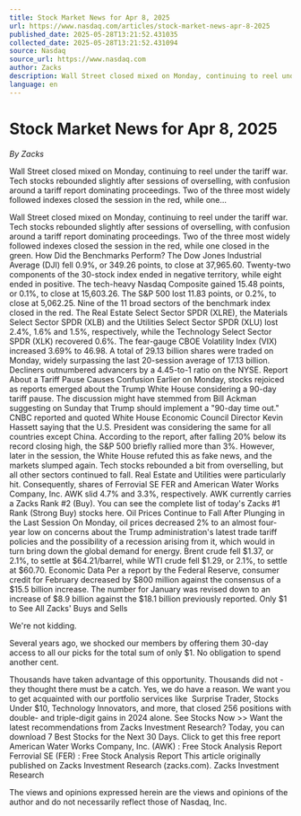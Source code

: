 ```yaml
---
title: Stock Market News for Apr 8, 2025
url: https://www.nasdaq.com/articles/stock-market-news-apr-8-2025
published_date: 2025-05-28T13:21:52.431035
collected_date: 2025-05-28T13:21:52.431094
source: Nasdaq
source_url: https://www.nasdaq.com
author: Zacks
description: Wall Street closed mixed on Monday, continuing to reel under the tariff war. Tech stocks rebounded slightly after sessions of overselling, with confusion around a tariff report dominating proceedings. Two of the three most widely followed indexes closed the session in the red, while one...
language: en
---
```


# Stock Market News for Apr 8, 2025

*By Zacks*

Wall Street closed mixed on Monday, continuing to reel under the tariff war. Tech stocks rebounded slightly after sessions of overselling, with confusion around a tariff report dominating proceedings. Two of the three most widely followed indexes closed the session in the red, while one...

Wall Street closed mixed on Monday, continuing to reel under the tariff war. Tech stocks rebounded slightly after sessions of overselling, with confusion around a tariff report dominating proceedings. Two of the three most widely followed indexes closed the session in the red, while one closed in the green. How Did the Benchmarks Perform? The Dow Jones Industrial Average (DJI) fell 0.9%, or 349.26 points, to close at 37,965.60. Twenty-two components of the 30-stock index ended in negative territory, while eight ended in positive. 
 The tech-heavy Nasdaq Composite gained 15.48 points, or 0.1%, to close at 15,603.26. The S&amp;P 500 lost 11.83 points, or 0.2%, to close at 5,062.25. Nine of the 11 broad sectors of the benchmark index closed in the red. The Real Estate Select Sector SPDR (XLRE), the Materials Select Sector SPDR (XLB) and the Utilities Select Sector SPDR (XLU) lost 2.4%, 1.6% and 1.5%, respectively, while the Technology Select Sector SPDR (XLK) recovered 0.6%. The fear-gauge CBOE Volatility Index (VIX) increased 3.69% to 46.98. A total of 29.13 billion shares were traded on Monday, widely surpassing the last 20-session average of 17.13 billion. Decliners outnumbered advancers by a 4.45-to-1 ratio on the NYSE. Report About a Tariff Pause Causes Confusion Earlier on Monday, stocks rejoiced as reports emerged about the Trump White House considering a 90-day tariff pause. The discussion might have stemmed from Bill Ackman suggesting on Sunday that Trump should implement a "90-day time out." CNBC reported and quoted White House Economic Council Director Kevin Hassett saying that the U.S. President was considering the same for all countries except China. According to the report, after falling 20% below its record closing high, the S&amp;P 500 briefly rallied more than 3%. However, later in the session, the White House refuted this as fake news, and the markets slumped again. Tech stocks rebounded a bit from overselling, but all other sectors continued to fall. Real Estate and Utilities were particularly hit. Consequently, shares of Ferrovial SE FER and American Water Works Company, Inc. AWK slid 4.7% and 3.3%, respectively. AWK currently carries a Zacks Rank #2 (Buy). You can see the complete list of today's Zacks #1 Rank (Strong Buy) stocks here. 
 Oil Prices Continue to Fall After Plunging in the Last Session On Monday, oil prices decreased 2% to an almost four-year low on concerns about the Trump administration's latest trade tariff policies and the possibility of a recession arising from it, which would in turn bring down the global demand for energy. Brent crude fell $1.37, or 2.1%, to settle at $64.21/barrel, while WTI crude fell $1.29, or 2.1%, to settle at $60.70. Economic Data Per a report by the Federal Reserve, consumer credit for February decreased by $800 million against the consensus of a $15.5 billion increase. The number for January was revised down to an increase of $8.9 billion against the $18.1 billion previously reported. 
 Only $1 to See All Zacks' Buys and Sells 
 
 We're not kidding. 
 
 Several years ago, we shocked our members by offering them 30-day access to all our picks for the total sum of only $1. No obligation to spend another cent. 
 
 Thousands have taken advantage of this opportunity. Thousands did not - they thought there must be a catch. Yes, we do have a reason. We want you to get acquainted with our portfolio services like  Surprise Trader, Stocks Under $10, Technology Innovators, and more, that closed 256 positions with double- and triple-digit gains in 2024 alone. See Stocks Now &gt;&gt; Want the latest recommendations from Zacks Investment Research? Today, you can download 7 Best Stocks for the Next 30 Days. Click to get this free report American Water Works Company, Inc. (AWK) : Free Stock Analysis Report Ferrovial SE (FER) : Free Stock Analysis Report This article originally published on Zacks Investment Research (zacks.com). Zacks Investment Research

The views and opinions expressed herein are the views and opinions of the author and do not necessarily reflect those of Nasdaq, Inc.